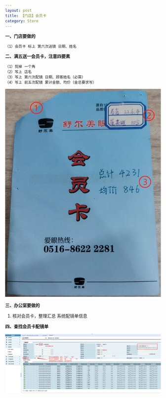 ```yaml
---
layout: post
title: 【门店】会员卡
category: Store
---
```


**一、门店要做的**  
```
（1）会员卡 标上 第六次送镜 日期、姓名
```


**二、满五送一会员卡，注意四要素**

```
（1）剪掉 一个角
（2）写上 店名
（3）写上 第六次配镜 日期、顾客姓名（必需）
（4）写上 前五次配镜 累计金额、均价（金总要求写）
```



![man5song1](/images/man5song1tag.png)


**三、办公室要做的**
1. 核对会员卡，整理汇总 系统配镜单信息


**四、查找会员卡配镜单**

![order_for_card](/images/order_for_card.png)
